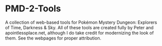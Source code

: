# PMD-2-Tools
A collection of web-based tools for Pokémon Mystery Dungeon: Explorers of Time, Darkness &amp; Sky. All of these tools are created fully by Peter and apointlessplace.net, although I do take credit for modernizing the look of them. See the webpages for proper attribution.
